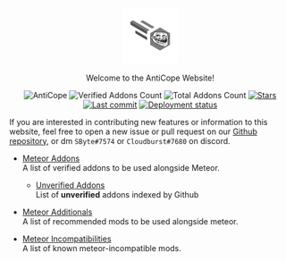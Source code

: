 <p align="center">
  <img src="./resources/icon.png" alt="logo" width="20%"/>
</p>
<p align="center">
  Welcome to the AntiCope Website!
</p>
<div align="center">
  <img src="https://img.shields.io/badge/Anti-Cope!-orange" alt="AntiCope">
  <img src="https://img.shields.io/badge/Verified%20Addons-10-blue" alt="Verified Addons Count">
  <img src="https://img.shields.io/badge/Total%20Addons-54-blueviolet" alt="Total Addons Count">
  <a href="https://github.com/AntiCope/anticope.ml/"><img src="https://img.shields.io/github/stars/AntiCope/anticope.ml?color=%23a17f1a&&label=Stars&logo=github" alt="Stars"></a>
  <a href="https://github.com/AntiCope/anticope.ml/"><img src="https://img.shields.io/github/last-commit/AntiCope/anticope.ml?label=Last%20Commit&logo=git" alt="Last commit"></a>
  <a href="https://anticope.ml/"><img src="https://img.shields.io/github/deployments/AntiCope/anticope.ml/github-pages?label=Pages&logo=github" alt="Deployment status"></a>
</div>
<p> </p>

If you are interested in contributing new features or information to this website, feel free to open a new issue or pull request on our [Github repository](https://github.com/AntiCope/anticope.ml/), or dm `SByte#7574` or `Cloudburst#7680` on discord.

- [Meteor Addons](pages/MeteorAddons.md)<br>
A list of verified addons to be used alongside Meteor.

  -  [Unverified Addons](pages/addons/UnverifiedAddons.md)<br>
List of **unverified** addons indexed by Github

- [Meteor Additionals](pages/MeteorAdditionals.md)<br>
A list of recommended mods to be used alongside meteor.

- [Meteor Incompatibilities](pages/Incompatibilities.md)<br>
A list of known meteor-incompatible mods.
